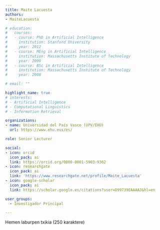 ```yaml
---
title: Maite Lacuesta
authors:
- MaiteLacuesta

# education:
#   courses:
#   - course: PhD in Artificial Intelligence
#     institution: Stanford University
#     year: 2012
#   - course: MEng in Artificial Intelligence
#     institution: Massachusetts Institute of Technology
#     year: 2009
#   - course: BSc in Artificial Intelligence
#     institution: Massachusetts Institute of Technology
#     year: 2008

# email: ""

highlight_name: true
# interests:
# - Artificial Intelligence
# - Computational Linguistics
# - Information Retrieval

organizations:
- name: Universidad del País Vasco (UPV/EHU)
  url: https://www.ehu.eus/es/

role: Senior Lecturer

social:
- icon: orcid
  icon_pack: ai
  link: https://orcid.org/0000-0001-5903-9362
- icon: researchgate
  icon_pack: ai
  link: 'https://www.researchgate.net/profile/Maite_Lacuesta'
- icon: google-scholar
  icon_pack: ai
  link: https://scholar.google.es/citations?user=O99739EAAAAJ&hl=en

user_groups: 
  - Investigador Principal

---
```


Hemen laburpen txikia (250 karaktere)
